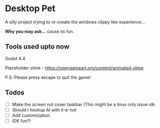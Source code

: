 # Desktop Pet

A silly project trying to re-create the windows clippy like experience...

**Why you may ask...** cause its fun.

## Tools used upto now

Godot 4.4

Placeholder slime - https://opengameart.org/content/animated-slime

P.S: Please press escape to quit the game!

## Todos

-[ ] Make the screen not cover taskbar (This might be a linux only issue idk
-[ ] Should I hookup AI with it or not
-[ ] Add customization
-[ ] IDK fun?!
